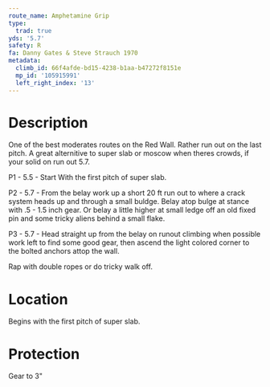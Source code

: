 ```yaml
---
route_name: Amphetamine Grip
type:
  trad: true
yds: '5.7'
safety: R
fa: Danny Gates & Steve Strauch 1970
metadata:
  climb_id: 66f4afde-bd15-4238-b1aa-b47272f8151e
  mp_id: '105915991'
  left_right_index: '13'
---
```

# Description
One of the best moderates routes on the Red Wall. Rather run out on the last pitch. A great alternitive to super slab or moscow when theres crowds, if your solid on run out 5.7.

P1 - 5.5 - Start With the first pitch of super slab.

P2 - 5.7 - From the belay work up a short 20 ft run out to where a crack system heads up and through a small buldge. Belay atop bulge at stance with .5 - 1.5 inch gear. Or belay a little higher at small ledge off an old fixed pin and some tricky aliens behind a small flake.

P3 - 5.7 - Head straight up from the belay on runout climbing when possible work left to find some good gear, then ascend the light colored corner to the bolted anchors attop the wall.

Rap with double ropes or do tricky walk off.

# Location
Begins with the first pitch of super slab.

# Protection
Gear to 3"

